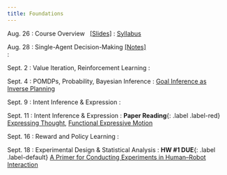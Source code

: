```yaml
---
title: Foundations
---
```


Aug. 26
: Course Overview &nbsp; [[Slides]](./assets/pdfs/1Lecture1-Intro.pdf)
  : [Syllabus](https://abajcsy.github.io/human-robot-interaction/syllabus/)

Aug. 28
: Single-Agent Decision-Making [[Notes]](./assets/pdfs/2Lecture2-SequentialDecisionMaking.pdf)  
  : 

Sept. 2
: Value Iteration, Reinforcement Learning
  : 

Sept. 4
: POMDPs, Probability, Bayesian Inference
  : 
  [Goal Inference as Inverse Planning](https://escholarship.org/content/qt5v06n97q/qt5v06n97q.pdf)
  <!-- **HW #1 Out**{: .label .label-default} -->

Sept. 9
: Intent Inference & Expression
  : 

Sept. 11
: Intent Inference & Expression
  : **Paper Reading**{: .label .label-red} [Expressing Thought](https://www.leilatakayama.org/downloads/Takayama.Animation_HRI2011_prepress.pdf), [Functional Expressive Motion](https://arxiv.org/abs/2203.02091)

Sept. 16 
: Reward and Policy Learning 
  : 

Sept. 18
: Experimental Design & Statistical Analysis
  : **HW #1 DUE**{: .label .label-default} [A Primer for Conducting Experiments in Human–Robot Interaction](https://dl.acm.org/doi/pdf/10.1145/3412374) 

